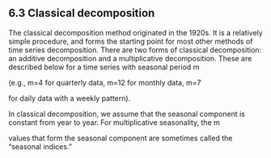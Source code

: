 ## 6.3 Classical decomposition[](https://otexts.com/fpp2/classical-decomposition.html#classical-decomposition)

The classical decomposition method originated in the 1920s. It is a relatively simple procedure, and forms the starting point for most other methods of time series decomposition. There are two forms of classical decomposition: an additive decomposition and a multiplicative decomposition. These are described below for a time series with seasonal period m

(e.g., m=4 for quarterly data, m=12 for monthly data, m=7

for daily data with a weekly pattern).

In classical decomposition, we assume that the seasonal component is constant from year to year. For multiplicative seasonality, the m

values that form the seasonal component are sometimes called the “seasonal indices.”